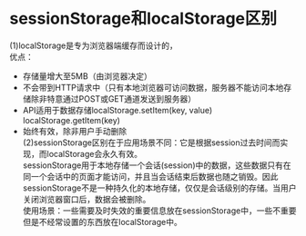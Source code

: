# sessionStorage和localStorage区别  
(1)localStorage是专为浏览器端缓存而设计的，  
优点：  

  * 存储量增大至5MB（由浏览器决定）
  * 不会带到HTTP请求中（只有本地浏览器可访问数据，服务器不能访问本地存储除非特意通过POST或GET通道发送到服务器）
  * API适用于数据存储localStorage.setItem(key, value)    localStorage.getItem(key)  
  * 始终有效，除非用户手动删除  
(2)sessionStorage区别在于应用场景不同：它是根据session过去时间而实现，而localStorage会永久有效。  
sessionStorage用于本地存储一个会话(session)中的数据，这些数据只有在同一个会话中的页面才能访问，并且当会话结束后数据也随之销毁。因此sessionStorage不是一种持久化的本地存储，仅仅是会话级别的存储。当用户关闭浏览器窗口后，数据会被删除。  
使用场景：一些需要及时失效的重要信息放在sessionStorage中，一些不重要但是不经常设置的东西放在localStorage中。  


